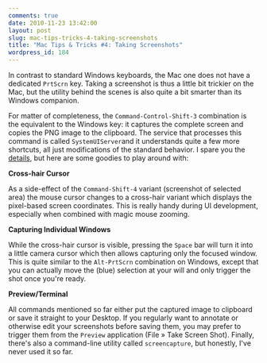 ```yaml
---
comments: true
date: 2010-11-23 13:42:00
layout: post
slug: mac-tips-tricks-4-taking-screenshots
title: "Mac Tips & Tricks #4: Taking Screenshots"
wordpress_id: 184
---
```


In contrast to standard Windows keyboards, the Mac one does not have a dedicated `PrtScrn` key. Taking a screenshot is thus a little bit trickier on the Mac, but the utility behind the scenes is also quite a bit smarter than its Windows companion.

For matter of completeness, the `Command-Control-Shift-3` combination is the equivalent to the Windows key: it captures the complete screen and copies the PNG image to the clipboard. The service that processes this command is called `SystemUIServer`and it understands quite a few more shortcuts, all just modifications of the standard behavior. I spare you the [details](http://guides.macrumors.com/Taking_Screenshots_in_Mac_OS_X), but here are some goodies to play around with:

**Cross-hair Cursor**

As a side-effect of the `Command-Shift-4` variant (screenshot of selected area) the mouse cursor changes to a cross-hair variant which displays the pixel-based screen coordinates. This is really handy during UI development, especially when combined with magic mouse zooming.

**Capturing Individual Windows**

While the cross-hair cursor is visible, pressing the `Space` bar will turn it into a little camera cursor which then allows capturing only the focused window. This is quite similar to the `Alt-PrtScrn` combination on Windows, except that you can actually move the (blue) selection at your will and only trigger the shot once you're ready.

**Preview/Terminal**

All commands mentioned so far either put the captured image to clipboard or save it straight to your Desktop. If you regularly want to annotate or otherwise edit your screenshots before saving them, you may prefer to trigger them from the `Preview` application (File » Take Screen Shot). Finally, there's also a command-line utility called `screencapture`, but honestly, I've never used it so far.
